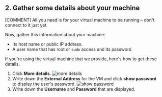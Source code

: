 ## 2. Gather some details about your machine

[COMMENT] All you need is for your virtual machine to be running &ndash; don't connect to it just yet.

Now, gather this information about your machine:

* Its host name or public IP address.
* A user name that has root or `sudo` access and its password.

If you're using the virtual machine that we provide, here's how to get these details.

1. Click **More details**.
![more details](/assets/images/quickstart/nodes/cloud-share/ubuntu-more-details.png)
1. Write down the **External Address** for the VM and click **show password** to display the user's password.
![show password](/assets/images/quickstart/nodes/cloud-share/ubuntu-show-password.png)
1. Write down the **Username** and **Password** that are displayed.
